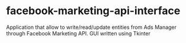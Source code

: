 # facebook-marketing-api-interface
Application that allow to write/read/update entities from Ads Manager through Facebook Marketing API. GUI written using Tkinter
